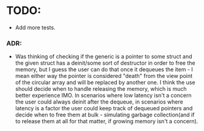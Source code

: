 # TODO:

- Add more tests.

### ADR:

- Was thinking of checking if the generic is a pointer to some struct and the given struct has a deinit/some sort of destructor in order to free the memory, but I guess the user can do that once it dequeues the item - I mean either way the pointer is considered "death" from the view point of the circular array and will be replaced by another one. I think the use should decide when to handle releasing the memory, which is much better experience IMO. In scenarios where low latency isn't a concern the user could always deinit after the dequeue, in scenarios where latency is a factor the user could keep track of dequeued pointers and decide when to free them at bulk - simulating garbage collection(and if to release them at all for that matter, if growing memory isn't a concern).
